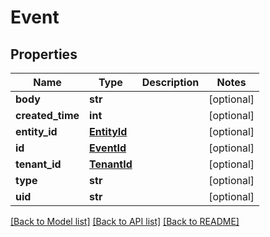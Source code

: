 # Event

## Properties
Name | Type | Description | Notes
------------ | ------------- | ------------- | -------------
**body** | **str** |  | [optional] 
**created_time** | **int** |  | [optional] 
**entity_id** | [**EntityId**](EntityId.md) |  | [optional] 
**id** | [**EventId**](EventId.md) |  | [optional] 
**tenant_id** | [**TenantId**](TenantId.md) |  | [optional] 
**type** | **str** |  | [optional] 
**uid** | **str** |  | [optional] 

[[Back to Model list]](../README.md#documentation-for-models) [[Back to API list]](../README.md#documentation-for-api-endpoints) [[Back to README]](../README.md)

